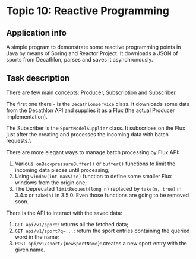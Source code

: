 # Topic 10: Reactive Programming
## Application info
A simple program to demonstrate some reactive programming points in Java by means of Spring and Reactor Project.
It downloads a JSON of sports from Decathlon, parses and saves it asynchronously.

## Task description
There are few main concepts: Producer, Subscription and Subscriber.

The first one there - is the `DecathlonService` class. It downloads some data from the Decathlon API and 
supplies it as a Flux (the actual Producer implementation).

The Subscriber is the `SportModelSupplier` class. 
It subscribes on the Flux just after the creating and processes the incoming data with batch requests.\

There are more elegant ways to manage batch processing by Flux API:
1. Various` onBackpressureBuffer()` or `buffer()` functions to limit the incoming data pieces until processing;
2. Using `window(int maxSize)` function to define some smaller Flux windows from the origin one;
3. The Deprecated `limitRequest(long n)` replaced by `take(n, true)` in 3.4.x or `take(n)` in 3.5.0. Even those functions are going
to be removed soon.

There is the API to interact with the saved data:
1. `GET api/v1/sport`: returns all the fetched data;
2. `GET api/v1/sport?q=...`: return the sport entries containing the queried word in the name;
3. `POST api/v1/sport/{newSportName}`: creates a new sport entry with the given name.